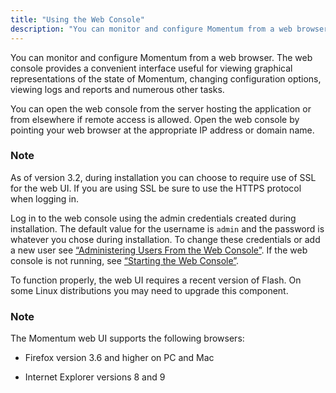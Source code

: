 ```yaml
---
title: "Using the Web Console"
description: "You can monitor and configure Momentum from a web browser The web console provides a convenient interface useful for viewing graphical representations of the state of Momentum changing configuration options viewing logs and reports and numerous other tasks You can open the web console from the server hosting the application..."
---
```



<a name="idp1464944"></a> 

You can monitor and configure Momentum from a web browser. The web console provides a convenient interface useful for viewing graphical representations of the state of Momentum, changing configuration options, viewing logs and reports and numerous other tasks.

You can open the web console from the server hosting the application or from elsewhere if remote access is allowed. Open the web console by pointing your web browser at the appropriate IP address or domain name.

### Note

As of version 3.2, during installation you can choose to require use of SSL for the web UI. If you are using SSL be sure to use the HTTPS protocol when logging in.

Log in to the web console using the admin credentials created during installation. The default value for the username is `admin` and the password is whatever you chose during installation. To change these credentials or add a new user see [“Administering Users From the Web Console”](/momentum/3/3-reference/web-3-users). If the web console is not running, see [“Starting the Web Console”](/momentum/3/3-reference/web-3-starting-web-console).

To function properly, the web UI requires a recent version of Flash. On some Linux distributions you may need to upgrade this component.

### Note

The Momentum web UI supports the following browsers:

*   Firefox version 3.6 and higher on PC and Mac

*   Internet Explorer versions 8 and 9